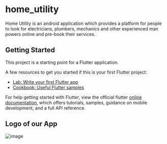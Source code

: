 # home_utility

Home Utility is an android application which provides a platform for people to look for electricians, plumbers, mechanics and other experienced man powers
online and pre-book their services.


## Getting Started

This project is a starting point for a Flutter application.

A few resources to get you started if this is your first Flutter project:

- [Lab: Write your first Flutter app](https://flutter.dev/docs/get-started/codelab)
- [Cookbook: Useful Flutter samples](https://flutter.dev/docs/cookbook)

For help getting started with Flutter, view the official flutter
[online documentation](https://flutter.dev/docs), which offers tutorials,
samples, guidance on mobile development, and a full API reference.


## Logo of our App

![image](https://user-images.githubusercontent.com/67753397/118619292-2bc9bd00-b7e4-11eb-8658-4ad585a8fe76.png)
